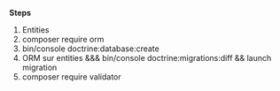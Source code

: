**Steps**

1) Entities
2) composer require orm
3) bin/console doctrine:database:create
4) ORM sur entities &&& bin/console doctrine:migrations:diff && launch migration
5) composer require validator
